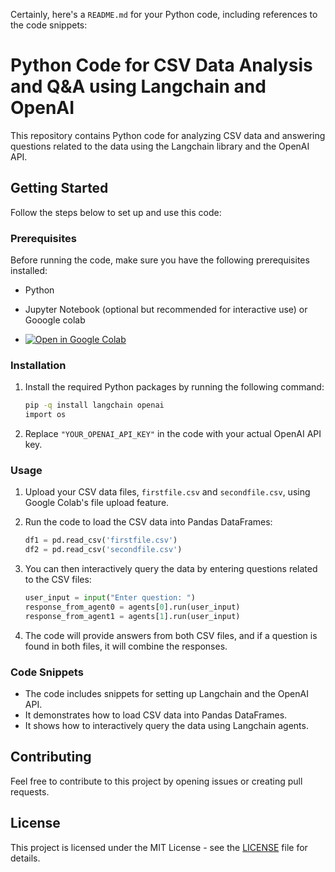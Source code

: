 Certainly, here's a `README.md` for your Python code, including references to the code snippets:


# Python Code for CSV Data Analysis and Q&A using Langchain and OpenAI

This repository contains Python code for analyzing CSV data and answering questions related to the data using the Langchain library and the OpenAI API.

## Getting Started

Follow the steps below to set up and use this code:

### Prerequisites

Before running the code, make sure you have the following prerequisites installed:

- Python
- Jupyter Notebook (optional but recommended for interactive use) or Gooogle colab

- [![Open in Google Colab](https://colab.research.google.com/assets/colab-badge.svg)](https://colab.research.google.com/drive/16tCivijJ2n6xqwuyYnv3_lIeybGJeCTX?usp=sharing)

### Installation

1. Install the required Python packages by running the following command:

   ```bash
   pip -q install langchain openai
   import os
   ```

2. Replace `"YOUR_OPENAI_API_KEY"` in the code with your actual OpenAI API key.

### Usage

1. Upload your CSV data files, `firstfile.csv` and `secondfile.csv`, using Google Colab's file upload feature.


3. Run the code to load the CSV data into Pandas DataFrames:

   ```python
   df1 = pd.read_csv('firstfile.csv')
   df2 = pd.read_csv('secondfile.csv')
   ```

4. You can then interactively query the data by entering questions related to the CSV files:

   ```python
   user_input = input("Enter question: ")
   response_from_agent0 = agents[0].run(user_input)
   response_from_agent1 = agents[1].run(user_input)
   ```

5. The code will provide answers from both CSV files, and if a question is found in both files, it will combine the responses.

### Code Snippets

- The code includes snippets for setting up Langchain and the OpenAI API.
- It demonstrates how to load CSV data into Pandas DataFrames.
- It shows how to interactively query the data using Langchain agents.

## Contributing

Feel free to contribute to this project by opening issues or creating pull requests.

## License

This project is licensed under the MIT License - see the [LICENSE](LICENSE) file for details.
